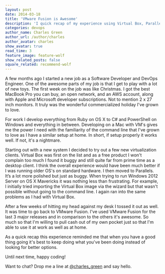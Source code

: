 ```yaml
---
layout: post
date: 2014-03-18
title: 'VMware Fusion is Awesome'
description: 'I quick recap of my experience using Virtual Box, Parallels, and VMware Fusion'
categories: devops
author_name: Charles Green
author_url: /author/charles
author_avatar: charles
show_avatar: true
read_time: 3
feature_image: feature-wolf
show_related_posts: false
square_related: recommend-wolf
---
```


A few months ago I started a new job as a Software Developer and DevOps Engineer. One of the awesome parts of my job is that I get to play with a lot of new toys.  The first week on the job was like Christmas. I got the best MacBook Pro you can buy, an open network, and an AWS account, along with Apple and Microsoft developer subscriptions. Not to mention 2 x 27 inch monitors.  It truly was the wonderful commercialized holiday I've grown to love.  

For work I develop everything from Ruby on OS X to C# and PowerShell on Windows and everything in between. Developing on a Mac with VM's gives me the power I need with the familiarity of the command line that I've grown to love as I have a similar setup at home. In short, if setup properly it works well. If not, it's a nightmare.

Starting out with a new system I decided to try out a few new virtualization clients. Virtual Box was first on the list and as a free product I won't complain too much I found it buggy and still quite far from prime time as a desktop client.  I think the overall experience would have been much better if I was running older OS's on standard hardware. I then moved to Parallels. It’s a lot more polished but just as buggy. When trying to run Windows 2012 Server on OS X Mavericks it was nothing less than frustrating. For example, I initially tried importing the Virtual Box image via the wizard but that wasn't possible without going to the command line. I again ran into the same problems as I had with Virtual Box.

After a few weeks of hitting my head against my desk I tossed it out as well. It was time to go back to VMware Fusion. I've used VMware Fusion for the last 3 major releases and in comparison to the others it's awesome. So much so that I'm willing to pull cash out of my own pocket just so that I'm able to use it at work as well as at home.

As a quick recap this experience reminded me that when you have a good thing going it's best to keep doing what you've been doing instead of looking for better options.  

Until next time, happy coding!

Want to chat? Drop me a line at [@charles_green](http://www.twitter.com/charles_green) and say hello.
